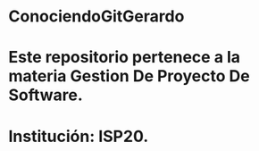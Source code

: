 # ConociendoGitGerardo
# Este repositorio pertenece a la materia Gestion De Proyecto De Software.
# Institución: ISP20.

